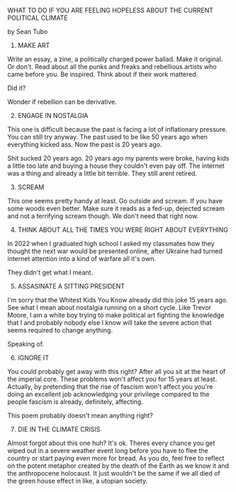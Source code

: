WHAT TO DO IF YOU ARE FEELING HOPELESS ABOUT THE CURRENT POLITICAL CLIMATE 

by Sean Tubo 

1. MAKE ART

Write an essay, a zine, a politically charged power ballad. Make it original. Or don't. Read about all the punks and freaks and rebellious artists who came before you. Be inspired. Think about if their work mattered.

Did it?

Wonder if rebellion can be derivative.

2. ENGAGE IN NOSTALGIA

This one is difficult because the past is facing a lot of inflationary pressure. You can still try anyway. The past used to be like 50 years ago when everything kicked ass. Now the past is 20 years ago.

Shit sucked 20 years ago. 20 years ago my parents were broke, having kids a little too late and buying a house they couldn't even pay off. The internet was a thing and already a little bit terrible. They still arent retired.

3. SCREAM

This one seems pretty handy at least. Go outside and scream. If you have some woods even better. Make sure it reads as a fed-up, dejected scream and not a terrifying scream though. We don't need that right now.

4. THINK ABOUT ALL THE TIMES YOU WERE RIGHT ABOUT EVERYTHING

In 2022 when I graduated high school I asked my classmates how they thought the next war would be presented online, after Ukraine had turned internet attention into a kind of warfare all it's own.

They didn't get what I meant.

5. ASSASINATE A SITTING PRESIDENT

I'm sorry that the Whitest Kids You Know already did this joke 15 years ago. See what I mean about nostalgia running on a short cycle. Like Trevor Moore, I am a white boy trying to make political art fighting the knowledge that I and probably nobody else I know will take the severe action that seems required to change anything.

Speaking of.

6. IGNORE IT

You could probably get away with this right? After all you sit at the heart of the imperial core. These problems won't affect you for 15 years at least. Actually, by pretending that the rise of fascism won't affect you you're doing an excellent job acknowledging your privilege compared to the people fascism is already, definitely, affecting.

This poem probably doesn't mean anything right?

7. DIE IN THE CLIMATE CRISIS

Almost forgot about this one huh? It's ok. Theres every chance you get wiped out in a severe weather event long before you have to flee the country or start paying even more for bread. As you do, feel free to reflect on the potent metaphor created by the death of the Earth as we know it and the anthropocene holocaust. It just wouldn't be the same if we all died of the green house effect in like, a utopian society.
